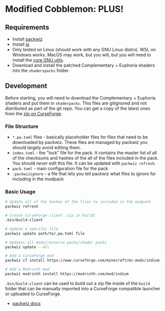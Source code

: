 # Modified Cobblemon: PLUS!

## Requirements

* Install [packwiz](https://github.com/packwiz/packwiz)
* Install [jq](https://jqlang.org/download/)
* Only tested on Linux (should work with any GNU Linux distro). WSL on Windows works. MacOS may work, but you will, but you will need to install the [core GNU utils](https://gist.github.com/skyzyx/3438280b18e4f7c490db8a2a2ca0b9da).
* Download and install the patched Complementary + Euphoria shaders into the `shaderspacks` folder.

## Development

Before starting, you will need to download the Complementary + Euphoria shaders and put them in `shaderpacks`. This files are gitignored and not distributed as part of the git repo. You can get a copy of the latest ones from the [zip on CurseForge](https://www.curseforge.com/minecraft/modpacks/modified-cobblemon-plus/files/all).

### File Structure

* `*.pw.toml` files  - basically placeholder files for files that need to be downloaded by packwiz. These files are managed by packwiz you should largely avoid editing them.
* `index.toml` - the "lock" file for the pack. It contains the master list of all of the checksums and hashes of the all of the files included in the pack. You should _never_ edit this file. It can be updated with `packwiz refresh`.
* `pack.toml` - main configuration file for the pack
* `.packwizignore` - a file that lets you tell packwiz what files to _ignore_ for including in the modpack

### Basic Usage

```bash
# Update all of the hashes of the files to included in the modpack
packwiz refresh

# Create CurseForge client .zip in build/
.bin/build-client

# Update a specific file
packwiz update path/to/.pw.toml file

# Updates all mods/resource packs/shader packs
packwiz update --all

# Add a CurseForge mod
packwiz cf install https://www.curseforge.com/minecraft/mc-mods/indium

# Add a Modrinth mod
packwiz modrinth install https://modrinth.com/mod/indium
```
`.bin/build-client` can be used to build out a zip file inside of the `build` folder that can be manually imported into a CurseForge compatible launcher or uploaded to CurseForge.

* [packwiz docs](https://packwiz.infra.link/tutorials/creating/getting-started/)
